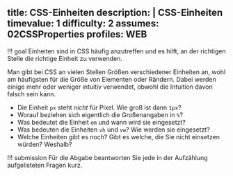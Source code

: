 title: CSS-Einheiten
description: |
  CSS-Einheiten
timevalue: 1
difficulty: 2
assumes: 02CSSProperties
profiles: WEB
---
!!! goal
    Einheiten sind in CSS häufig anzutreffen und es hilft, an der richtigen Stelle die richtige
    Einheit zu verwenden.
    
Man gibt bei CSS an vielen Stellen Größen verschiedener Einheiten an, wohl am häufigsten für
die Größe von Elementen oder Rändern. Dabei werden einige mehr oder weniger intuitiv verwendet,
obwohl die Intuition davon falsch sein kann.

 * Die Einheit `px` steht _nicht_ für Pixel. Wie groß ist dann `1px`?
 * Worauf beziehen sich eigentlich die Großenangaben in `%`?
 * Was bedeutet die Einheit `em` und wann wird sie eingesetzt?
 * Was bedeuten die Einheiten `vh` und `vw`? Wie werden sie eingesetzt?
 * Welche Einheiten gibt es noch? Gibt es welche, die Sie nicht einsetzen würden? Weshalb?

!!! submission
    Für die Abgabe beantworten Sie jede in der Aufzählung aufgelisteten Fragen kurz.
